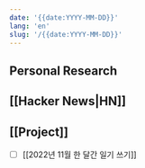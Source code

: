 ```yaml
---
date: '{{date:YYYY-MM-DD}}'
lang: 'en'
slug: '/{{date:YYYY-MM-DD}}'
---
```


## Personal Research

## [[Hacker News|HN]]

## [[Project]]

- [ ] [[2022년 11월 한 달간 일기 쓰기]]
